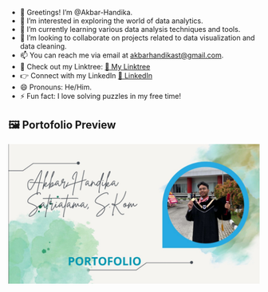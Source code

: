 - 👋 Greetings! I’m @Akbar-Handika.
- 👀 I’m interested in exploring the world of data analytics.
- 🌱 I’m currently learning various data analysis techniques and tools.
- 💞️ I’m looking to collaborate on projects related to data visualization and data cleaning.
- 📫 You can reach me via email at akbarhandikast@gmail.com.
- 📌 Check out my Linktree: [🔗 My Linktree](https://linktr.ee/akbarhandika)
- 👉 Connect with my LinkedIn [💼 LinkedIn](https://www.linkedin.com/in/akbarhandika)
- 😄 Pronouns: He/Him.
- ⚡ Fun fact: I love solving puzzles in my free time!

<!---
Akbar-Handika/Akbar-Handika is a ✨ special ✨ repository because its `README.md` (this file) appears on your GitHub profile.
You can click the Preview link to take a look at your changes.
--->
## 🖼️ Portofolio Preview
[![Preview Portofolio](Portofolio_Image.jpeg)](https://www.canva.com/design/DAGO2mABFOM/xYSlQavZow8tfmLoO09o7A/edit?utm_content=DAGO2mABFOM&utm_campaign=designshare&utm_medium=link2&utm_source=sharebutton)
